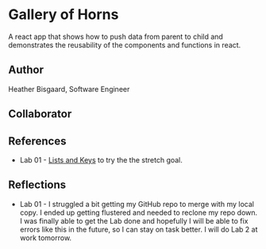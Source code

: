 # Gallery of Horns

A react app that shows how to push data from parent to child and demonstrates the reusability of the components and functions in react.

## Author

Heather Bisgaard, Software Engineer

## Collaborator

## References

* Lab 01 - [Lists and Keys](https://reactjs.org/docs/lists-and-keys.html) to try the the stretch goal.

## Reflections

* Lab 01 - I struggled a bit getting my GitHub repo to merge with my local copy. I ended up getting flustered and needed to reclone my repo down. I was finally able to get the Lab done and hopefully I will be able to fix errors like this in the future, so I can stay on task better. I will do Lab 2 at work tomorrow.
